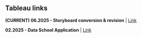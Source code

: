 ## Tableau links

**(CURRENT) 06.2025 - Storyboard conversion & revision** | [Link](https://public.tableau.com/app/profile/alyssa.ayala/viz/Child_Migrants/Storyboard)
  

**02.2025 - Data School Application** | [Link](https://public.tableau.com/app/profile/alyssa.ayala/viz/UnaccompaniedMigrantChildren/Dashboard1)
